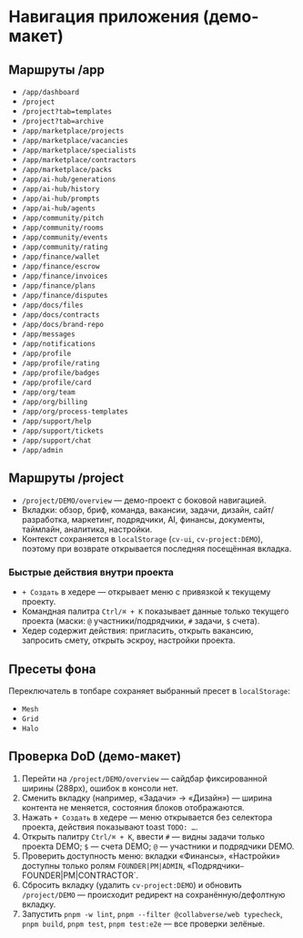 # Навигация приложения (демо-макет)

## Маршруты /app
- `/app/dashboard`
- `/project`
- `/project?tab=templates`
- `/project?tab=archive`
- `/app/marketplace/projects`
- `/app/marketplace/vacancies`
- `/app/marketplace/specialists`
- `/app/marketplace/contractors`
- `/app/marketplace/packs`
- `/app/ai-hub/generations`
- `/app/ai-hub/history`
- `/app/ai-hub/prompts`
- `/app/ai-hub/agents`
- `/app/community/pitch`
- `/app/community/rooms`
- `/app/community/events`
- `/app/community/rating`
- `/app/finance/wallet`
- `/app/finance/escrow`
- `/app/finance/invoices`
- `/app/finance/plans`
- `/app/finance/disputes`
- `/app/docs/files`
- `/app/docs/contracts`
- `/app/docs/brand-repo`
- `/app/messages`
- `/app/notifications`
- `/app/profile`
- `/app/profile/rating`
- `/app/profile/badges`
- `/app/profile/card`
- `/app/org/team`
- `/app/org/billing`
- `/app/org/process-templates`
- `/app/support/help`
- `/app/support/tickets`
- `/app/support/chat`
- `/app/admin`

## Маршруты /project
- `/project/DEMO/overview` — демо-проект с боковой навигацией.
- Вкладки: обзор, бриф, команда, вакансии, задачи, дизайн, сайт/разработка, маркетинг, подрядчики, AI, финансы, документы, таймлайн, аналитика, настройки.
- Контекст сохраняется в `localStorage` (`cv-ui`, `cv-project:DEMO`), поэтому при возврате открывается последняя посещённая вкладка.

### Быстрые действия внутри проекта
- `+ Создать` в хедере — открывает меню с привязкой к текущему проекту.
- Командная палитра `Ctrl/⌘ + K` показывает данные только текущего проекта (маски: `@` участники/подрядчики, `#` задачи, `$` счета).
- Хедер содержит действия: пригласить, открыть вакансию, запросить смету, открыть эскроу, настройки проекта.

## Пресеты фона
Переключатель в топбаре сохраняет выбранный пресет в `localStorage`:
- `Mesh`
- `Grid`
- `Halo`

## Проверка DoD (демо-макет)
1. Перейти на `/project/DEMO/overview` — сайдбар фиксированной ширины (288px), ошибок в консоли нет.
2. Сменить вкладку (например, «Задачи» → «Дизайн») — ширина контента не меняется, состояния блоков отображаются.
3. Нажать `+ Создать` в хедере — меню открывается без селектора проекта, действия показывают toast `TODO: …`.
4. Открыть палитру `Ctrl/⌘ + K`, ввести `#` — видны задачи только проекта DEMO; `$` — счета DEMO; `@` — участники и подрядчики DEMO.
5. Проверить доступность меню: вкладки «Финансы», «Настройки» доступны только ролям `FOUNDER|PM|ADMIN`, «Подрядчики` — `FOUNDER|PM|CONTRACTOR`.
6. Сбросить вкладку (удалить `cv-project:DEMO`) и обновить `/project/DEMO` — происходит редирект на сохранённую/дефолтную вкладку.
7. Запустить `pnpm -w lint`, `pnpm --filter @collabverse/web typecheck`, `pnpm build`, `pnpm test`, `pnpm test:e2e` — все проверки зелёные.
